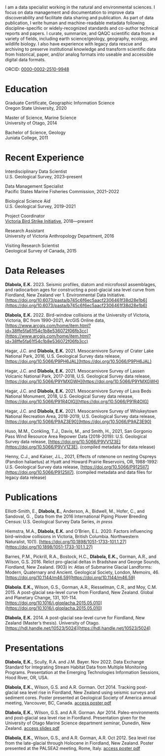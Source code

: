 I am a data specialist working in the natural and environmental sciences. I focus on data management and documentation to improve data discoverability and facilitate data sharing and publication. As part of data publication, I write human and machine-readable metadata following discipline-specific or widely-recognized standards and co-author technical reports and papers. I curate, summarize, and QAQC scientific data from a variety of fields, including earth science/geology, geography, ecology, and wildlife biology. I also have experience with legacy data rescue and archiving to preserve institutional knowledge and transform scientific data from historical, paper, and/or analog formats into useable and accessible digital data formats.

ORCID: [0000-0002-2510-9948](https://orcid.org/0000-0002-2510-9948 "ORCID")

# Education

Graduate Certificate, Geographic Information Science
<br>Oregon State University, 2020

Master of Science, Marine Science
<br>University of Otago, 2014

Bachelor of Science, Geology
<br>Juniata College, 2011

# Recent Experience
Interdisciplinary Data Scientist
<br>U.S. Geological Survey, 2023–present

Data Management Specialist
<br>Pacific States Marine Fisheries Commission, 2021–2022

Biological Science Aid
<br>U.S. Geological Survey, 2019–2021

Project Coordinator
<br>[Victoria Bird Strike Initiative](https://vicbirdstrikes.wordpress.com/), 2018—present

Research Assistant
<br>University of Victoria Anthropology Department, 2016

Visiting Research Scientist
<br>Geological Survey of Canada, 2015

# Data Releases

**Dlabola, E.K.** 2023. Seismic profiles, diatom and microfossil assemblages, and radiocarbon ages for constructing a post-glacial sea level curve from Fiordland, New Zealand ver 1. Environmental Data Initiative. [https://doi.org/10.6073/pasta/b745c6f6ec5aacf2306461f38d28e1b6](https://doi.org/10.6073/pasta/b745c6f6ec5aacf2306461f38d28e1b6)

**Dlabola, E.K.** 2022. Bird-window collisions at the University of Victoria, Victoria, BC from 1990–2021, ArcGIS Online data, [https://www.arcgis.com/home/item.html?id=38ffe5fa61f54c1b8e536072f06fb3cc](https://www.arcgis.com/home/item.html?id=38ffe5fa61f54c1b8e536072f06fb3cc)

Hagar, J.C. and **Dlabola, E.K.** 2021. Mesocarnivore Survey of Crater Lake National Park, 2016, U.S. Geological Survey data release, [https://doi.org/10.5066/P9PH6JAL](https://doi.org/10.5066/P9PH6JAL)

Hagar, J.C. and **Dlabola, E.K.** 2021. Mesocarnivore Survey of Lassen Volcanic National Park, 2017-2018, U.S. Geological Survey data release, [https://doi.org/10.5066/P9YMXGWH](https://doi.org/10.5066/P9YMXGWH)

Hagar, J.C. and **Dlabola, E.K.** 2021. Mesocarnivore Survey of Lava Beds National Monument, 2018, U.S. Geological Survey data release, [https://doi.org/10.5066/P91R4OIG](https://doi.org/10.5066/P91R4OIG)

Hagar, J.C. and **Dlabola, E.K.** 2021. Mesocarnivore Survey of Whiskeytown National Recreation Area, 2018-2019, U.S. Geological Survey data release, [https://doi.org/10.5066/P9AZ3E90](https://doi.org/10.5066/P9AZ3E90)

Huso, M.M., Conkling, T.J., Davis, M., and Smith, H., 2021, San Gorgonio Pass Wind Resource Area Repower Data (2018-2019): U.S. Geological Survey data release, [https://doi.org/10.5066/P9VV1Z3E](https://doi.org/10.5066/P9VV1Z3E). (compiled metadata for data release)

Henny, C.J., and Kaiser, J.L., 2021, Effects of rotenone on nesting Ospreys (Pandion haliaetus) at Hyatt and Howard Prairie Reservoirs, OR, 1988-1992: U.S. Geological Survey data release, [https://doi.org/10.5066/P9125II7](https://doi.org/10.5066/P9125II7). (compiled metadata and data files for legacy data release)

# Publications

Elliott-Smith, E., **Dlabola, E.**, Anderson, A., Bidwell, M., Hofer, C., and Sandoval, G. , Data from the 2016 International Piping Plover Breeding Census: U.S. Geological Survey Data Series, _in press_

Hiemstra, M.A., **Dlabola, E.K.** and O’Brien, E.L. 2020. Factors influencing bird-window collisions in Victoria, British Columbia. Northwestern Naturalist, 10(1). [https://doi.org/10.1898/1051-1733-101.1.27](https://doi.org/10.1898/1051-1733-101.1.27)

Barnes, P.M., Pickrill, R.A., Bostock, H.C., **Dlabola, E.K.,** Gorman, A.R., and Wilson, G.S. 2016. Relict pro-glacial deltas in Bradshaw and George Sounds, Fiordland, New Zealand. (903) in: Atlas of Submarine Glacial Landforms: Modern, Quaternary and Ancient. Geological Society, London, Memoirs, 46. [https://doi.org/10.1144/m46.59](https://doi.org/10.1144/m46.59)

**Dlabola. E.K.,** Wilson, G.S., Gorman, A.R., Riesselman, C.R., and Moy, C.M. 2015. A post-glacial sea-level curve from Fiordland, New Zealand. Global and Planetary Change, 131, 101-114. [https://doi.org/10.1016/j.gloplacha.2015.05.010](https://doi.org/10.1016/j.gloplacha.2015.05.010)

**Dlabola, E.K.** 2014. A post-glacial sea-level curve for Fiordland, New Zealand (Master’s thesis). University of Otago. [https://hdl.handle.net/10523/5024](https://hdl.handle.net/10523/5024)

# Presentations

**Dlabola, E.K.**, Scully, R.A. and J.M. Bayer. Nov 2022. Data Exchange Standard for Integrating Stream Habitat Data from Multiple Monitoring Programs. Presentation at the Emerging Technologies Information Sessions, Hood River, OR, USA.

**Dlabola, E.K.**, Wilson, G.S. and A.R. Gorman. Oct 2014. Tracking post-glacial sea level rise in Fiordland, New Zealand using seismic surveys and sediment cores. Poster presented at Geological Society of America annual meeting, Vancouver, BC, Canada. [access poster pdf](https://github.com/edlabo/edlabo.github.io/blob/master/assets/images/DlabolaGSA_poster.pdf)

**Dlabola, E.K.**, Wilson, G.S. and A.R. Gorman. Apr 2014. Paleo-environments and post-glacial sea level rise in Fiordland. Presentation given for the University of Otago Marine Science department seminar, Dunedin, New Zealand. [access slides pdf](https://github.com/edlabo/edlabo.github.io/blob/master/assets/images/DlabolaMSciseminar_slides.pdf)

**Dlabola, E.K.**, Wilson, G.S., and A.R. Gorman, A.R. Oct 2012. Sea level rise from the late-glacial through Holocene in Fiordland, New Zealand. Poster presented at the PALSEA2 meeting, Rome, Italy. [access poster pdf](https://github.com/edlabo/edlabo.github.io/blob/master/assets/images/DlabolaPALSEA_poster.pdf)
